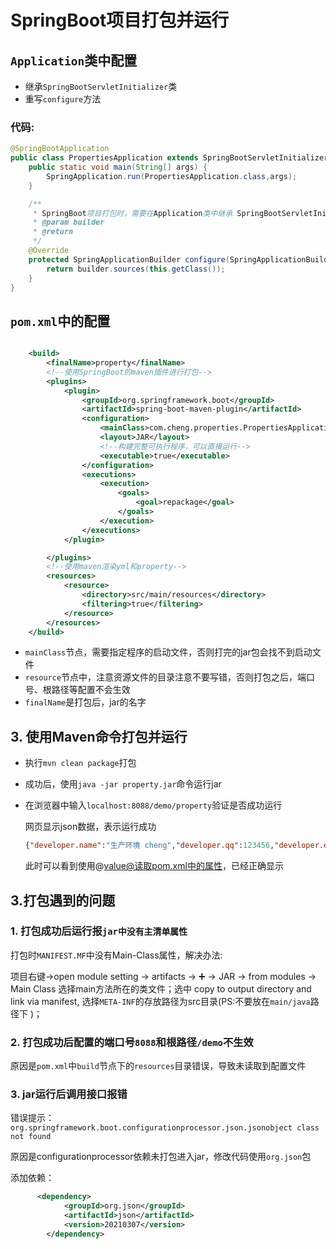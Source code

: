 # SpringBoot项目打包并运行

## `Application`类中配置

- 继承`SpringBootServletInitializer`类
- 重写`configure`方法

### 代码:

```java
@SpringBootApplication
public class PropertiesApplication extends SpringBootServletInitializer {
    public static void main(String[] args) {
        SpringApplication.run(PropertiesApplication.class,args);
    }

    /**
     * SpringBoot项目打包时，需要在Application类中继承 SpringBootServletInitializer类，并重写configure方法
     * @param builder
     * @return
     */
    @Override
    protected SpringApplicationBuilder configure(SpringApplicationBuilder builder) {
        return builder.sources(this.getClass());
    }
}

```



## `pom.xml`中的配置

```xml

    <build>
        <finalName>property</finalName>
        <!--使用SpringBoot的maven插件进行打包-->
        <plugins>
            <plugin>
                <groupId>org.springframework.boot</groupId>
                <artifactId>spring-boot-maven-plugin</artifactId>
                <configuration>
                    <mainClass>com.cheng.properties.PropertiesApplication</mainClass>
                    <layout>JAR</layout>
                    <!--构建完整可执行程序，可以直接运行-->
                    <executable>true</executable>
                </configuration>
                <executions>
                    <execution>
                        <goals>
                            <goal>repackage</goal>
                        </goals>
                    </execution>
                </executions>
            </plugin>

        </plugins>
        <!--使用maven渲染yml和property-->
        <resources>
            <resource>
                <directory>src/main/resources</directory>
                <filtering>true</filtering>
            </resource>
        </resources>
    </build>
```

- `mainClass`节点，需要指定程序的启动文件，否则打完的jar包会找不到启动文件
- `resource`节点中，注意资源文件的目录注意不要写错，否则打包之后，端口号、根路径等配置不会生效
- `finalName`是打包后，jar的名字



## 3. 使用Maven命令打包并运行

- 执行`mvn clean package`打包

- 成功后，使用`java -jar property.jar`命令运行jar

- 在浏览器中输入`localhost:8088/demo/property`验证是否成功运行

  网页显示json数据，表示运行成功

  ```json
  {"developer.name":"生产环境 cheng","developer.qq":123456,"developer.email":"生产环境 123456@email.com","application.version":"生产环境 1.0-SNAPSHOT","developer.phone":"生产环境 19900000129","application.name":"生产环境 properties"}
  ```

  此时可以看到使用@value@读取pom.xml中的属性，已经正确显示



## 3.打包遇到的问题

### 1. 打包成功后运行报`jar中没有主清单属性`

打包时`MANIFEST.MF`中没有Main-Class属性，解决办法:

项目右键->open module setting -> artifacts -> ➕ -> JAR -> from modules -> Main Class 选择main方法所在的类文件；选中 copy  to output directory and link via manifest, 选择`META-INF`的存放路径为src目录(PS:不要放在`main/java`路径下 )；



### 2. 打包成功后配置的端口号`8088`和根路径`/demo`不生效

原因是`pom.xml`中`build`节点下的`resources`目录错误，导致未读取到配置文件



### 3. jar运行后调用接口报错

错误提示：`org.springframework.boot.configurationprocessor.json.jsonobject class not found `

原因是configurationprocessor依赖未打包进入jar，修改代码使用`org.json`包

添加依赖：

```xml
      <dependency>
            <groupId>org.json</groupId>
            <artifactId>json</artifactId>
            <version>20210307</version>
        </dependency>
```




